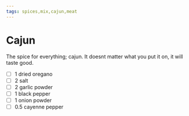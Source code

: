 ```yaml
---
tags: spices,mix,cajun,meat
---
```


# Cajun

The spice for everything; cajun. It doesnt matter what you put it on, it will taste good.

- [ ] 1 dried oregano
- [ ] 2 salt
- [ ] 2 garlic powder
- [ ] 1 black pepper
- [ ] 1 onion powder
- [ ] 0.5 cayenne pepper

